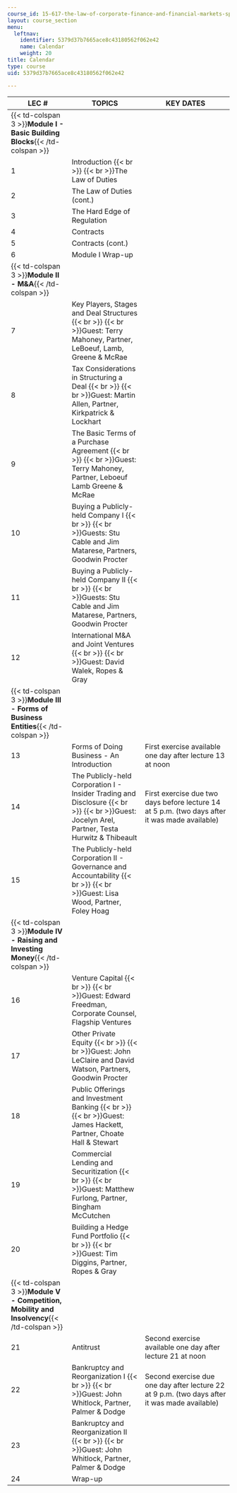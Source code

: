 ```yaml
---
course_id: 15-617-the-law-of-corporate-finance-and-financial-markets-spring-2004
layout: course_section
menu:
  leftnav:
    identifier: 5379d37b7665ace8c43180562f062e42
    name: Calendar
    weight: 20
title: Calendar
type: course
uid: 5379d37b7665ace8c43180562f062e42

---
```


| LEC # | TOPICS | KEY DATES |
| --- | --- | --- |
| {{< td-colspan 3 >}}**Module I - Basic Building Blocks**{{< /td-colspan >}} |||
| 1 | Introduction  {{< br >}}  {{< br >}}The Law of Duties |  |
| 2 | The Law of Duties (cont.) |  |
| 3 | The Hard Edge of Regulation |  |
| 4 | Contracts |  |
| 5 | Contracts (cont.) |  |
| 6 | Module I Wrap-up |  |
| {{< td-colspan 3 >}}**Module II - M&A**{{< /td-colspan >}} |||
| 7 | Key Players, Stages and Deal Structures  {{< br >}}  {{< br >}}Guest: Terry Mahoney, Partner, LeBoeuf, Lamb, Greene & McRae |  |
| 8 | Tax Considerations in Structuring a Deal  {{< br >}}  {{< br >}}Guest: Martin Allen, Partner, Kirkpatrick & Lockhart |  |
| 9 | The Basic Terms of a Purchase Agreement  {{< br >}}  {{< br >}}Guest: Terry Mahoney, Partner, Leboeuf Lamb Greene & McRae |  |
| 10 | Buying a Publicly-held Company I  {{< br >}}  {{< br >}}Guests: Stu Cable and Jim Matarese, Partners, Goodwin Procter |  |
| 11 | Buying a Publicly-held Company II  {{< br >}}  {{< br >}}Guests: Stu Cable and Jim Matarese, Partners, Goodwin Procter |  |
| 12 | International M&A and Joint Ventures  {{< br >}}  {{< br >}}Guest: David Walek, Ropes & Gray |  |
| {{< td-colspan 3 >}}**Module III - Forms of Business Entities**{{< /td-colspan >}} |||
| 13 | Forms of Doing Business - An Introduction | First exercise available one day after lecture 13 at noon |
| 14 | The Publicly-held Corporation I - Insider Trading and Disclosure  {{< br >}}  {{< br >}}Guest: Jocelyn Arel, Partner, Testa Hurwitz & Thibeault | First exercise due two days before lecture 14 at 5 p.m. (two days after it was made available) |
| 15 | The Publicly-held Corporation II - Governance and Accountability  {{< br >}}  {{< br >}}Guest: Lisa Wood, Partner, Foley Hoag |  |
| {{< td-colspan 3 >}}**Module IV - Raising and Investing Money**{{< /td-colspan >}} |||
| 16 | Venture Capital  {{< br >}}  {{< br >}}Guest: Edward Freedman, Corporate Counsel, Flagship Ventures |  |
| 17 | Other Private Equity  {{< br >}}  {{< br >}}Guest: John LeClaire and David Watson, Partners, Goodwin Procter |  |
| 18 | Public Offerings and Investment Banking  {{< br >}}  {{< br >}}Guest: James Hackett, Partner, Choate Hall & Stewart |  |
| 19 | Commercial Lending and Securitization  {{< br >}}  {{< br >}}Guest: Matthew Furlong, Partner, Bingham McCutchen |  |
| 20 | Building a Hedge Fund Portfolio  {{< br >}}  {{< br >}}Guest: Tim Diggins, Partner, Ropes & Gray |  |
| {{< td-colspan 3 >}}**Module V - Competition, Mobility and Insolvency**{{< /td-colspan >}} |||
| 21 | Antitrust | Second exercise available one day after lecture 21 at noon |
| 22 | Bankruptcy and Reorganization I  {{< br >}}  {{< br >}}Guest: John Whitlock, Partner, Palmer & Dodge | Second exercise due one day after lecture 22 at 9 p.m. (two days after it was made available) |
| 23 | Bankruptcy and Reorganization II  {{< br >}}  {{< br >}}Guest: John Whitlock, Partner, Palmer & Dodge |  |
| 24 | Wrap-up |